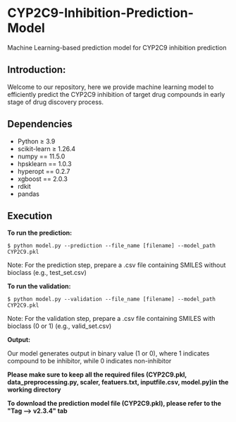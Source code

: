 # CYP2C9-Inhibition-Prediction-Model
Machine Learning-based prediction model for CYP2C9 inhibition prediction

## Introduction: ## 

Welcome to our repository, here we provide machine learning model to efficiently predict the CYP2C9 inhibition of target drug compounds in early stage of drug discovery process.

## Dependencies ##

- Python ≥ 3.9
- scikit-learn ≥ 1.26.4
- numpy == 11.5.0
- hpsklearn == 1.0.3
- hyperopt == 0.2.7
- xgboost == 2.0.3
- rdkit
- pandas

## Execution ##
**To run the prediction:**

```
$ python model.py --prediction --file_name [filename] --model_path CYP2C9.pkl
```
Note: For the prediction step, prepare a .csv file containing SMILES without bioclass (e.g., test_set.csv)

**To run the validation:**

```
$ python model.py --validation --file_name [filename] --model_path CYP2C9.pkl
```
Note: For the validation step, prepare a .csv file containing SMILES with bioclass (0 or 1) (e.g., valid_set.csv)

**Output:**

Our model generates output in binary value (1 or 0), where 1 indicates compound to be inhibitor, while 0 indicates non-inhibitor

 
**Please make sure to keep all the required files (CYP2C9.pkl, data_preprocessing.py, scaler, featuers.txt, inputfile.csv, model.py)in the working directory**

**To download the prediction model file (CYP2C9.pkl), please refer to the "Tag --> v2.3.4" tab**
